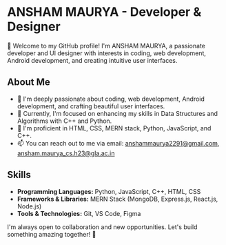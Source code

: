 # ANSHAM MAURYA - Developer & Designer

👋 Welcome to my GitHub profile! I'm ANSHAM MAURYA, a passionate developer and UI designer with interests in coding, web development, Android development, and creating intuitive user interfaces.

## About Me
- 👀 I'm deeply passionate about coding, web development, Android development, and crafting beautiful user interfaces.
- 🌱 Currently, I'm focused on enhancing my skills in Data Structures and Algorithms with C++ and Python.
- 💼 I'm proficient in HTML, CSS, MERN stack, Python, JavaScript, and C++.
- 📫 You can reach out to me via email: [anshammaurya2291@gmail.com](mailto:anshammaurya2291@gmail.com), [ansham.maurya_cs.h23@gla.ac.in](mailto:ansham.maurya_cs.h23@gla.ac.in)

## Skills
- **Programming Languages:** Python, JavaScript, C++, HTML, CSS
- **Frameworks & Libraries:** MERN Stack (MongoDB, Express.js, React.js, Node.js)
- **Tools & Technologies:** Git, VS Code, Figma

I'm always open to collaboration and new opportunities. Let's build something amazing together! 🚀
